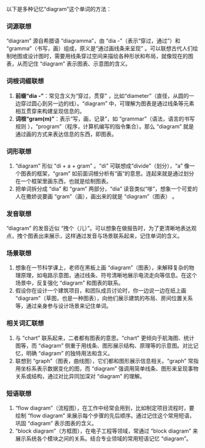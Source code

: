 以下是多种记忆“diagram”这个单词的方法：

### 词源联想
“diagram” 源自希腊语 “diagramma”，由 “dia -”（表示“穿过，通过”）和 “gramma”（书写，画）组成，原义是“通过画线条来呈现” 。可以联想古代人们绘制地图或设计图时，需要用线条穿过空间来描绘各种形状和布局，就像现在的图表，从而记住 “diagram” 表示图表、示意图的含义。

### 词根词缀联想
1. **前缀“dia -”**：常见含义为“穿过，贯穿” ，比如“diameter”（直径，从圆的一边穿过圆心到另一边的线）。“diagram” 中，可理解为图表是通过线条等元素相互贯穿来构建呈现信息的。
2. **词根“gram(m)”**：表示“写，画，记录”，如 “grammar”（语法，语言的书写规则 ），“program”（程序，计算机编写的指令集合）。那么 “diagram” 就是通过画的方式来表达信息的东西，即图表。

### 词形联想
1. “diagram” 形似 “di + a + gram” 。“di” 可联想成“divide”（划分），“a” 像一个图表的框架，“gram” 如前面词根分析有“画”的意思。连起来就是通过划分在一个框架里画东西，也就是绘制图表。
2. 把单词拆分成 “dia” 和 “gram” 两部分，“dia” 读音类似“嗲”，想象一个可爱的人在撒娇说要画 “gram”（画），画出来的就是 “diagram”（图表） 。

### 发音联想
“diagram” 的发音近似 “拽个（儿）”。可以想象在做报告时，为了更清晰地表达观点，拽个图表出来展示，这样通过发音与场景联系起来，记住单词的含义。

### 场景联想
1. 想象在一节科学课上，老师在黑板上画 “diagram”（图表），来解释复杂的物理原理，如电路示意图，通过线条、符号清晰地展示电流走向等信息。在这个场景中，反复强化 “diagram” 和图表的联系。
2. 假设你在设计一个建筑项目，和团队成员讨论时，你一边说一边在纸上画 “diagram”（草图，也是一种图表），向他们展示建筑的布局、房间位置关系等，通过亲身参与设计场景来记住单词。

### 相关词汇联想
1. 与 “chart” 联系起来，二者都有图表的意思。“chart” 更倾向于航海图、统计图等，而 “diagram” 侧重于用线条、图形展示结构、原理等的示意图。对比记忆，明确 “diagram” 的独特用法和含义。
2. 联想到 “graph”（图表，曲线图），它们都和图形展示信息相关。“graph” 常指用坐标系表示数据变化的图，而 “diagram” 强调用简单线条、图形来呈现事物关系或结构，通过对比异同加深对 “diagram” 的理解。

### 短语联想
1. “flow diagram”（流程图），在工作中经常会用到，比如制定项目流程时，要绘制 “flow diagram” 来展示每个步骤的先后顺序。通过记住这个常用短语，巩固 “diagram” 表示图表的含义。
2. “block diagram”（方框图），在电子工程等领域，常通过 “block diagram” 来展示系统各个模块之间的关系。结合专业领域的常用短语记忆 “diagram”。 